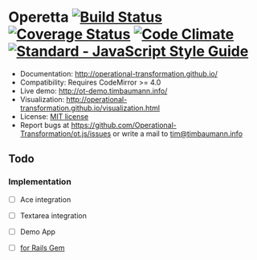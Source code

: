 # Operetta [![Build Status](https://travis-ci.org/rike422/operetta.svg?branch=master)](https://travis-ci.org/rike422/operetta) [![Coverage Status](https://coveralls.io/repos/github/rike422/operetta/badge.svg?branch=master)](https://coveralls.io/github/rike422/operetta?branch=master) [![Code Climate](https://codeclimate.com/github/rike422/operetta/badges/gpa.svg)](https://codeclimate.com/github/rike422/operetta) [![Standard - JavaScript Style Guide](https://img.shields.io/badge/code%20style-standard-brightgreen.svg)](http://standardjs.com/)

* Documentation: http://operational-transformation.github.io/
* Compatibility: Requires CodeMirror >= 4.0
* Live demo: http://ot-demo.timbaumann.info/
* Visualization: http://operational-transformation.github.io/visualization.html
* License: [MIT license](https://github.com/Operational-Transformation/ot.js/blob/master/LICENSE)
* Report bugs at https://github.com/Operational-Transformation/ot.js/issues or write a mail to [tim@timbaumann.info](mailto:tim@timbaumann.info)

[npm-image]: https://img.shields.io/npm/v/ot.svg?style=flat
[npm-url]: https://npmjs.org/package/ot
[travis-image]: https://img.shields.io/travis/Operational-Transformation/ot.js.svg?style=flat
[travis-url]: https://travis-ci.org/Operational-Transformation/ot.js

## Todo

### Implementation

- [ ] Ace integration
- [ ] Textarea integration
- [ ] Demo App
- [ ] [for Rails Gem](https://github.com/rike422/loose-leaf)

